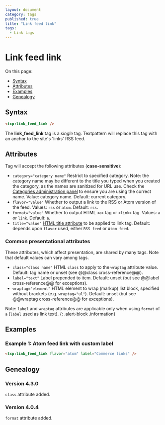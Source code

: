 ```yaml
---
layout: document
category: tags
published: true
title: "Link feed link"
tags:
  - Link tags
---
```


# Link feed link

On this page:

* [Syntax](#syntax)
* [Attributes](#attributes)
* [Examples](#examples)
* [Genealogy](#genealogy)

## Syntax

~~~ html
<txp:link_feed_link />
~~~

The **link_feed_link** tag is a *single* tag. Textpattern will replace this tag with an anchor to the site's 'links' RSS feed.

## Attributes

Tag will accept the following attributes (**case-sensitive**):

* `category="category name"`
Restrict to specified category. Note: the category name may be different to the title you typed when you created the category, as the names are sanitized for URL use. Check the [Categories administration panel](../administration/categories-panel) to ensure you are using the correct name.
Value: category name.
Default: current category.
* `flavor="value"`
Whether to output a link to the RSS or Atom version of the feed.
Values: `rss` or `atom`.
Default: `rss`.
* `format="value"`
Whether to output HTML `<a>` tag or `<link>` tag.
Values: `a` or `link`.
Default: `a`.
* `title="value"`
[HTML title attribute](https://developer.mozilla.org/en-US/docs/Web/HTML/Global_attributes#title) to be applied to link tag.
Default: depends upon `flavor` used, either `RSS feed` or `Atom feed`.

### Common presentational attributes

These attributes, which affect presentation, are shared by many tags. Note that default values can vary among tags.

* `class="class name"`
HTML `class` to apply to the `wraptag` attribute value.
Default: tag name or unset (see @@class cross-reference@@).
* `label="text"`
Label prepended to item.
Default: unset (but see @@label cross-reference@@ for exceptions).
* `wraptag="element"`
HTML element to wrap (markup) list block, specified without brackets (e.g. `wraptag="ul"`).
Default: unset (but see @@wraptag cross-reference@@ for exceptions).

Note: `label` and `wraptag` attributes are applicable only when using `format` of `a` (`label` used as link text).
{: .alert-block .information}

## Examples

### Example 1: Atom feed link with custom label

~~~ html
<txp:link_feed_link flavor="atom" label="Commerce links" />
~~~

## Genealogy

### Version 4.3.0

`class` attribute added.

### Version 4.0.4

`format` attribute added.
